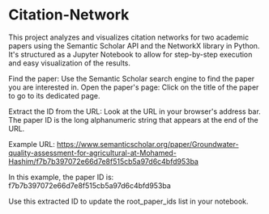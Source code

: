 # Citation-Network
This project analyzes and visualizes citation networks for two academic papers using the Semantic Scholar API and the NetworkX library in Python. It's structured as a Jupyter Notebook to allow for step-by-step execution and easy visualization of the results.

Find the paper: Use the Semantic Scholar search engine to find the paper you are interested in.
Open the paper's page: Click on the title of the paper to go to its dedicated page.

Extract the ID from the URL: Look at the URL in your browser's address bar. The paper ID is the long alphanumeric string that appears at the end of the URL.

Example URL: https://www.semanticscholar.org/paper/Groundwater-quality-assessment-for-agricultural-at-Mohamed-Hashim/f7b7b397072e66d7e8f515cb5a97d6c4bfd953ba

In this example, the paper ID is: f7b7b397072e66d7e8f515cb5a97d6c4bfd953ba

Use this extracted ID to update the root_paper_ids list in your notebook.
